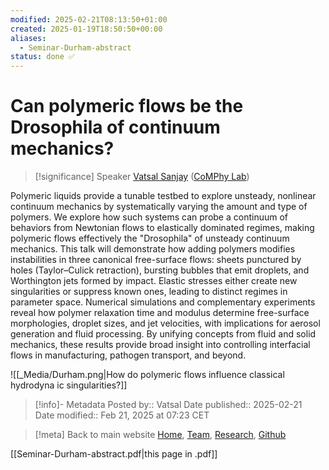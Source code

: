 ```yaml
---
modified: 2025-02-21T08:13:50+01:00
created: 2025-01-19T18:50:50+00:00
aliases:
  - Seminar-Durham-abstract
status: done ✅
---
```

# Can polymeric flows be the Drosophila of continuum mechanics?

> [!significance] Speaker
> [Vatsal Sanjay](https://vatsalsanjay.com) ([CoMPhy Lab](https://comphy-lab.org))


Polymeric liquids provide a tunable testbed to explore unsteady, nonlinear continuum mechanics by systematically varying the amount and type of polymers. We explore how such systems can probe a continuum of behaviors from Newtonian flows to elastically dominated regimes, making polymeric flows effectively the "Drosophila" of unsteady continuum mechanics. This talk will demonstrate how adding polymers modifies instabilities in three canonical free-surface flows: sheets punctured by holes (Taylor–Culick retraction), bursting bubbles that emit droplets, and Worthington jets formed by impact. Elastic stresses either create new singularities or suppress known ones, leading to distinct regimes in parameter space. Numerical simulations and complementary experiments reveal how polymer relaxation time and modulus determine free-surface morphologies, droplet sizes, and jet velocities, with implications for aerosol generation and fluid processing. By unifying concepts from fluid and solid mechanics, these results provide broad insight into controlling interfacial flows in manufacturing, pathogen transport, and beyond.


![[_Media/Durham.png|How do polymeric flows influence classical hydrodyna ic singularities?]]

> [!info]- Metadata
> Posted by:: Vatsal
> Date published:: 2025-02-21<br>
> Date modified:: Feb 21, 2025 at 07:23 CET

> [!meta] Back to main website
> [Home](https://comphy-lab.org/), [Team](https://comphy-lab.org/team), [Research](https://comphy-lab.org/research), [Github](https://github.com/comphy-lab)

[[Seminar-Durham-abstract.pdf|this page in .pdf]]